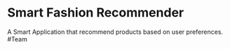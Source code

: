 ﻿# Smart Fashion Recommender
 A Smart Application that recommend products based on user preferences.
 #Team
 
